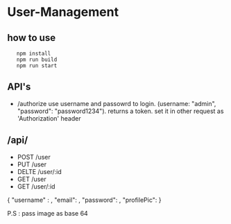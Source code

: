 # User-Management



## how to use
 ```
 	npm install
    npm run build
    npm run start	
 ```
 
 ## API's
 
  * /authorize
  		use username and passowrd to login. (username: "admin", "password": "password1234"). returns a token. set it in other request as 'Authorization' header
        
 
  ## /api/
  * POST /user
  * PUT /user
  * DELTE /user/:id
  * GET /user
  * GET /user/:id
 
 {
   "username" : <name>,
   "email": <email>,
   "password": <password>,
   "profilePic": <base64String>
 }
 
 
 P.S : pass image as base 64
 